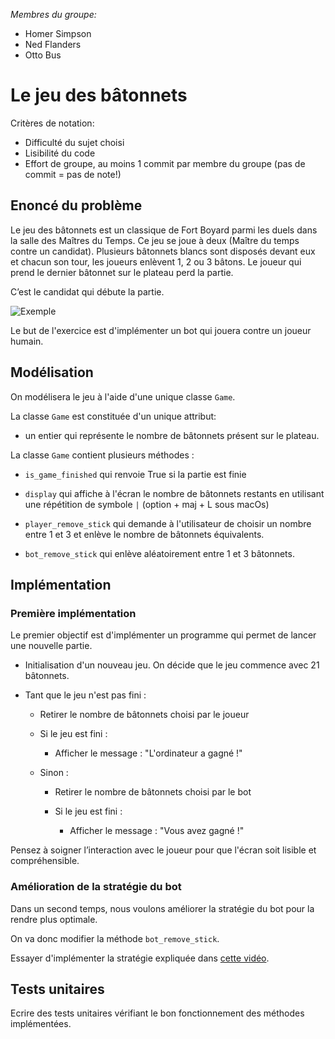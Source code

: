 *Membres du groupe:*

- Homer Simpson
- Ned Flanders
- Otto Bus

# Le jeu des bâtonnets

Critères de notation:

* Difficulté du sujet choisi 
* Lisibilité du code
* Effort de groupe, au moins 1 commit par membre du groupe (pas de commit = pas de note!)

## Enoncé du problème

Le jeu des bâtonnets est un classique de Fort Boyard parmi les duels dans la salle des Maîtres du Temps. Ce jeu se joue à deux (Maître du temps contre un candidat). 
Plusieurs bâtonnets blancs sont disposés devant eux et chacun son tour, les joueurs enlèvent 1, 2 ou 3 bâtons. 
Le joueur qui prend le dernier bâtonnet sur le plateau perd la partie. 

C’est le candidat qui débute la partie.

![Exemple](https://i.ytimg.com/vi/tng717lJlnA/hqdefault.jpg)

Le but de l'exercice est d'implémenter un bot qui jouera contre un joueur humain.

## Modélisation

On modélisera le jeu à l'aide d'une unique classe `Game`.

La classe `Game` est constituée d'un unique attribut:

* un entier qui représente le nombre de bâtonnets présent sur le plateau. 

La classe `Game` contient plusieurs méthodes :

* `is_game_finished` qui renvoie True si la partie est finie

* `display` qui affiche à l'écran le nombre de bâtonnets restants en utilisant une répétition de symbole `|` (option + maj + L sous macOs)

* `player_remove_stick` qui demande à l'utilisateur de choisir un nombre entre 1 et 3 et enlève le nombre de bâtonnets équivalents. 

* `bot_remove_stick` qui enlève aléatoirement entre 1 et 3 bâtonnets.

## Implémentation

### Première implémentation

Le premier objectif est d'implémenter un programme qui permet de lancer une nouvelle partie. 

* Initialisation d'un nouveau jeu. On décide que le jeu commence avec 21 bâtonnets.

* Tant que le jeu n'est pas fini :

	* Retirer le nombre de bâtonnets choisi par le joueur
	
	* Si le jeu est fini :
		* Afficher le message : "L'ordinateur a gagné !"
		
	* Sinon :
	
		* Retirer le nombre de bâtonnets choisi par le bot
		
		* Si le jeu est fini : 
		
			* Afficher le message : "Vous avez gagné !"
			
Pensez à soigner l’interaction avec le joueur pour que l'écran soit lisible et compréhensible.

### Amélioration de la stratégie du bot

Dans un second temps, nous voulons améliorer la stratégie du bot pour la rendre plus optimale. 

On va donc modifier la méthode `bot_remove_stick`.

Essayer d'implémenter la stratégie expliquée dans [cette vidéo](https://www.youtube.com/watch?v=l68oiOnTqFE).

## Tests unitaires

Ecrire des tests unitaires vérifiant le bon fonctionnement des méthodes implémentées.
